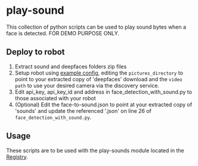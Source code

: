 # play-sound

This collection of python scripts can be used to play sound bytes when a face is detected. FOR DEMO PURPOSE ONLY.

## Deploy to robot

1. Extract sound and deepfaces folders zip files
2. Setup robot using [example config](https://github.com/jeremyrhyde/soleng-scripts/blob/main/play_sound/example_config.json), editing the `pictures_directory` to point to your extracted copy of 'deepfaces' download and the `video path` to use your desired camera via the discovery service.
3. Edit api_key, api_key_id and address in face_detection_with_sound.py to those associated with your robot
4. (Optional) Edit the face-to-sound.json to point at your extracted copy of 'sounds' and update the referenced '.json' on line 26 of `face_detection_with_sound.py`.

## Usage

These scripts are to be used with the play-sounds module located in the [Registry](https://app.viam.com/module/jeremyrhyde/play-sound).